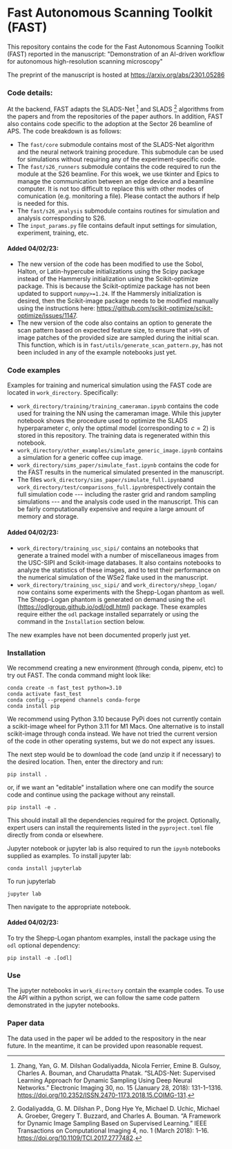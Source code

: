 # Fast Autonomous Scanning Toolkit (FAST)

This repository contains the code for the Fast Autonomous Scanning Toolkit (FAST) reported 
in the manuscript: 
"Demonstration of an AI-driven workflow for autonomous high-resolution scanning microscopy"


The preprint of the manuscript is hosted at https://arxiv.org/abs/2301.05286

### Code details:

At the backend, FAST adapts the SLADS-Net [^1] and SLADS [^2] algorithms from the papers and from the
repositories of the paper authors. In addition, FAST also contains code specific to
the adoption at the Sector 26 beamline of APS. The code breakdown is as follows:

- The `fast/core` submodule contains most of the SLADS-Net algorithm and the neural network training procedure. This submodule can be used for simulations without requiring any of the experiment-specific code.
- The `fast/s26_runners` submodule contains the code required to run the module at the S26 beamline. For this woek, we use tkinter and Epics to manage the communication between an edge device and a beamline computer. It is not too difficult to replace this with other modes of comunication (e.g. monitoring a file). Please contact the authors if help is needed for this.
- The `fast/s26_analysis` submodule contains routines for simulation and analysis corresponding to S26. 
- The `input_params.py` file contains default input settings for simulation, experiment, training, etc.

#### Added 04/02/23:

- The new version of the code has been modified to use the Sobol, Halton, or Latin-hypercube initializations using the Scipy package instead of the Hammersly initialization using the Scikit-optimize package. This is because the Scikit-optimize package has not been updated to support `numpy>=1.24`. If the Hammersly initialization is desired, then the Scikit-image package needs to be modified manually using the instructions here: https://github.com/scikit-optimize/scikit-optimize/issues/1147.
- The new version of the code also contains an option to generate the scan pattern based on expected feature size, to ensure that `>99%` of image patches of the provided size are sampled during the initial scan. This function, which is in `fast/utils/generate_scan_pattern.py`, has not been included in any of the example notebooks just yet. 

[^1]: Zhang, Yan, G. M. Dilshan Godaliyadda, Nicola Ferrier, Emine B. Gulsoy, Charles A. Bouman, and Charudatta Phatak. “SLADS-Net: Supervised Learning Approach for Dynamic Sampling Using Deep Neural Networks.” Electronic Imaging 30, no. 15 (January 28, 2018): 131-1–1316. https://doi.org/10.2352/ISSN.2470-1173.2018.15.COIMG-131.  
[^2]: Godaliyadda, G. M. Dilshan P., Dong Hye Ye, Michael D. Uchic, Michael A. Groeber, Gregery T. Buzzard, and Charles A. Bouman. “A Framework for Dynamic Image Sampling Based on Supervised Learning.” IEEE Transactions on Computational Imaging 4, no. 1 (March 2018): 1–16. https://doi.org/10.1109/TCI.2017.2777482.




### Code examples
Examples for training and numerical simulation using the FAST code are located in `work_directory`. 
Specifically:

- `work_directory/training/training_cameraman.ipynb` contains the code used for training the NN using the cameraman image. While this jupyter notebook shows the procedure used to optimize the SLADS hyperparameter $c$, only the optimal model (corresponding to $c=2$) is stored in this repository. The training data is regenerated within this notebook.
- `work_directory/other_examples/simulate_generic_image.ipynb` contains a simulation for a generic coffee cup image. 
- `work_directory/sims_paper/simulate_fast.ipynb` contains the code for the FAST results in the numerical simulated presented in the manuscript. 
- The files `work_directory/sims_paper/simulate_full.ipynb`and  `work_directory/test/comparisons_full.ipynb`respectively contain the full simulation code --- including the raster grid and random sampling simulations --- and the analysis code used in the manuscript. This can be fairly computationally expensive and require a large amount of memory and storage.

#### Added 04/02/23:
- `work_directory/training_usc_sipi/` contains an notebooks that generate a trained model with a number of miscellaneous images from the USC-SIPI and Scikit-image databases. It also contains notebooks to analyze the statistics of these images, and to test their performance on the numerical simulation of the WSe2 flake used in the manuscript. 
-  `work_directory/training_usc_sipi/` and `work_directory/shepp_logan/` now contains some experiments with the Shepp-Logan phantom as well. The Shepp-Logan phantom is generated on demand using the `odl` (https://odlgroup.github.io/odl/odl.html) package. These examples require either the `odl` package installed separrately or using the command in the `Installation` section below.

The new examples have not been documented properly just yet.

### Installation

We recommend creating a new environment (through conda, pipenv, etc) to try out FAST. The conda command might look like:
```shell
conda create -n fast_test python=3.10
conda activate fast_test
conda config --prepend channels conda-forge
conda install pip
```
We recommend using Python 3.10 because PyPi does not currently contain a scikit-image wheel for Python 3.11 for M1 Macs. One alternative is to install scikit-image through conda instead. We have not tried the current version of the code in other operating systems, but we do not expect any issues.

The next step would be to download the code (and unzip it if necessary) to the desired location.  Then, enter the directory and run:
```shell
pip install .
```
or, if we want an "editable" installation where one can modify the source code and continue using the package without any reinstall. 
```shell
pip install -e .
```
This should install all the dependencies required for the project. Optionally, expert users can install the requirements listed in the `pyproject.toml` file directly from conda or elsewhere.

Jupyter notebook or jupyter lab is also required to run the `ipynb` notebooks supplied as examples. To install jupyter lab:
```shell
conda install jupyterlab
```
To run jupyterlab
```shell
jupyter lab
```
Then navigate to the appropriate notebook.


#### Added 04/02/23:

To try the Shepp-Logan phantom examples,  install the package using the `odl` optional dependency:
```shell
pip install -e .[odl]
``` 

### Use

The jupyter notebooks in `work_directory` contain the example codes. To use the API within a python script, 
we can follow the same code pattern demonstrated in the jupyter notebooks.

### Paper data

The data used in the paper wil be added to the respository in the near future. In the meantime, it can be provided upon reasonable request. 